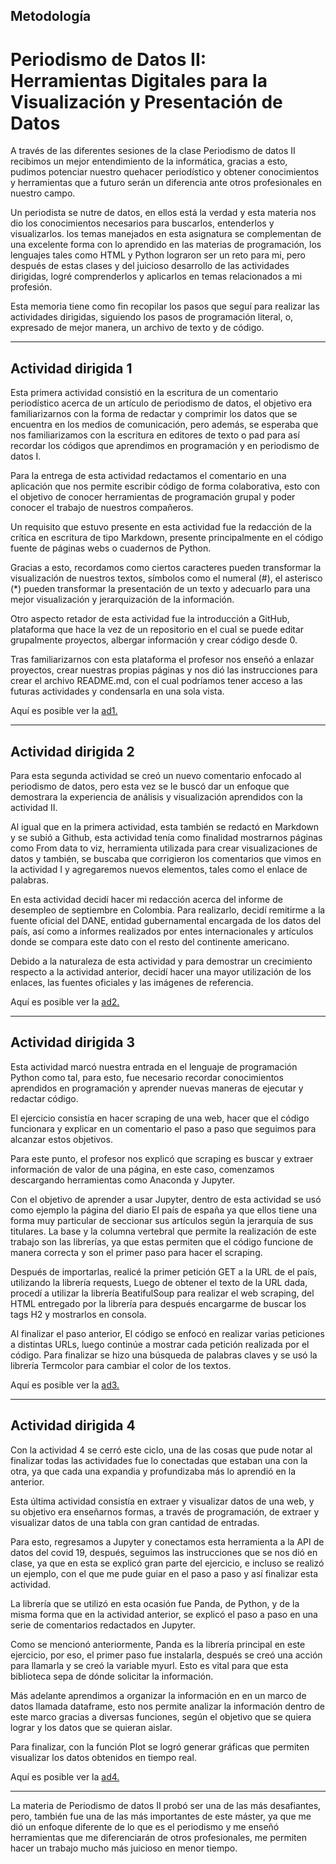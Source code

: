 ## Metodología
# Periodismo de Datos II: Herramientas Digitales para la Visualización y Presentación de Datos


A través de las diferentes sesiones de la clase Periodismo de datos II recibimos un mejor entendimiento de la informática, gracias a esto, pudimos potenciar nuestro quehacer periodístico y obtener conocimientos y herramientas que a futuro serán un diferencia ante otros profesionales en nuestro campo.

Un periodista se nutre de datos, en ellos está la verdad y esta materia nos dio los conocimientos necesarios para buscarlos, entenderlos y visualizarlos. los temas manejados en esta asignatura se complementan de una excelente forma con lo aprendido en las materias de programación, los lenguajes tales como HTML y Python lograron ser un reto para mi, pero después de estas clases y del juicioso desarrollo de las actividades dirigidas, logré comprenderlos y aplicarlos en temas relacionados a mi profesión.

Esta memoria tiene como fin recopilar los pasos que seguí para realizar las actividades dirigidas, siguiendo los pasos de programación literal, o, expresado de mejor manera, un archivo de texto y de código.

***

## Actividad dirigida 1

Esta primera actividad consistió en la escritura de un comentario periodístico acerca de un artículo de periodismo de datos, el objetivo era familiarizarnos con la forma de redactar  y comprimir los datos que se encuentra en los medios de comunicación, pero además, se esperaba que nos familiarizamos con la escritura en  editores de texto o pad para así recordar los códigos que aprendimos en programación y en periodismo de datos I.

Para la entrega de esta actividad redactamos el comentario en una aplicación que nos permite escribir código de forma colaborativa, esto con el objetivo de conocer herramientas de programación grupal y poder conocer el trabajo de nuestros compañeros.

Un requisito que estuvo presente en esta actividad fue la redacción de la crítica en escritura de tipo Markdown, presente principalmente en el código fuente de páginas webs o cuadernos de Python.

Gracias a esto, recordamos como ciertos caracteres pueden transformar la visualización de nuestros textos, símbolos como el numeral (#), el asterisco (*) pueden transformar la presentación de un texto y adecuarlo para una mejor visualización y jerarquización de la información.

Otro aspecto retador de esta actividad fue la introducción a GitHub, plataforma que hace la vez de un repositorio en el cual se puede editar grupalmente proyectos, albergar información y crear código desde 0.

Tras familiarizarnos con esta plataforma el profesor nos enseñó a enlazar proyectos, crear nuestras propias páginas y nos dió las instrucciones para crear el archivo README.md, con el cual podríamos tener acceso a las futuras actividades y condensarla en una sola vista.

Aquí es posible ver la [ad1.](ad1.md)

***

## Actividad dirigida 2


Para esta segunda actividad se creó un nuevo comentario enfocado al periodismo de datos, pero esta vez se le buscó dar un enfoque que demostrara la experiencia de análisis y visualización aprendidos con la actividad II.

Al igual que en la primera actividad, esta también se redactó en Markdown  y se subió a Github, esta actividad tenía como finalidad mostrarnos páginas como From data to viz, herramienta utilizada para crear visualizaciones de datos y también, se buscaba que corrigieron los comentarios que vimos en la actividad I y agregaremos nuevos elementos, tales como el enlace de palabras. 

En esta actividad decidí hacer mi redacción acerca del informe de desempleo de septiembre en Colombia. Para realizarlo, decidí remitirme a la fuente oficial del DANE, entidad gubernamental encargada de los datos del país, así como a informes realizados por entes internacionales y artículos donde se compara este dato con el resto del continente americano.

Debido a la naturaleza de esta actividad y para demostrar un crecimiento respecto a la actividad anterior, decidí hacer una mayor utilización de los enlaces, las fuentes oficiales y las imágenes de referencia.

Aquí es posible ver la [ad2.](ad2.md) 

***

## Actividad dirigida 3

Esta actividad marcó nuestra entrada en el lenguaje de programación Python como tal, para esto, fue necesario recordar conocimientos aprendidos en programación y aprender nuevas maneras de ejecutar y redactar código.

El ejercicio consistía en hacer scraping de una web, hacer que el código funcionara y explicar en un comentario el paso a paso que seguimos para alcanzar estos objetivos.

Para este punto, el profesor nos explicó que scraping es buscar y extraer información de valor de una página, en este caso, comenzamos descargando herramientas como Anaconda y Jupyter.


Con el objetivo de aprender a usar Jupyter, dentro de esta actividad se usó como ejemplo la página del diario El país de españa ya que ellos tiene una forma muy particular de seccionar sus artículos según la jerarquía de sus titulares.
La base y la columna vertebral que permite la realización de este trabajo son las librerías, ya que estas permiten que el código funcione de manera correcta y son el primer paso para hacer el scraping.

Después de importarlas, realicé la primer petición GET a la URL de el país, utilizando la librería requests, Luego de obtener el texto de la URL dada, procedí a utilizar la librería BeatifulSoup para realizar el web scraping, del HTML entregado por la librería para después  encargarme de buscar los tags H2 y mostrarlos en consola. 

Al finalizar el paso anterior, El código se enfocó en realizar varias peticiones a distintas URLs, luego continúe a mostrar cada petición realizada por el código. Para finalizar  se hizo una búsqueda de palabras claves y se usó la librería Termcolor para cambiar el color de los textos. 

Aquí es posible ver la [ad3.](ad.3)

***

## Actividad dirigida 4


Con la actividad 4 se cerró este ciclo, una de las cosas que pude notar al finalizar todas las actividades fue lo conectadas que estaban una con la otra, ya que cada una expandia y profundizaba más lo aprendió en la anterior.

Esta última actividad consistía en extraer y visualizar datos de una web, y su objetivo era enseñarnos formas, a través de programación,  de extraer y visualizar datos de una tabla con gran cantidad de entradas.

Para esto, regresamos a Jupyter y conectamos esta herramienta a la API de datos del covid 19, después, seguimos las instrucciones que se nos dió en clase, ya que en esta se explicó gran parte del ejercicio, e incluso se realizó un ejemplo, con el que me pude guiar en el paso a paso y así finalizar esta actividad.

La librería que se utilizó en esta ocasión fue Panda, de Python, y de la misma forma que en la actividad anterior, se explicó el paso a paso en una serie de comentarios redactados en Jupyter.

Como se mencionó anteriormente, Panda es la librería principal en este ejercicio, por eso, el primer paso fue instalarla, después se creó una acción para llamarla y  se creó la variable myurl. Esto es vital para que esta biblioteca sepa de dónde solicitar la información.

Más adelante aprendimos a organizar la información en en un marco de datos llamada dataframe, esto nos permite analizar la información dentro de este marco gracias a diversas funciones, según el objetivo que se quiera lograr y los datos que se quieran aislar. 

Para finalizar, con la función Plot se logró generar gráficas que permiten visualizar los datos obtenidos en tiempo real.

Aquí es posible ver la [ad4.](ad.4)

***

La materia de Periodismo de datos II probó ser una de las más desafiantes, pero, también fue una de las más importantes de este máster, ya que me dió un enfoque diferente de lo que es el periodismo y me enseñó herramientas que me diferenciarán de otros profesionales, me permiten hacer un trabajo mucho más juicioso en menor tiempo.
